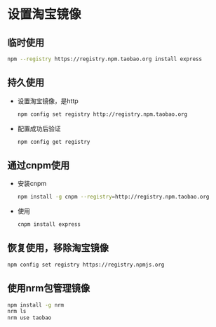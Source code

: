 # 设置淘宝镜像

## 临时使用

```bash
npm --registry https://registry.npm.taobao.org install express
```



## 持久使用

- 设置淘宝镜像，是http

  ```bash
  npm config set registry http://registry.npm.taobao.org
  ```

- 配置成功后验证

  ```bash
  npm config get registry
  ```



## 通过cnpm使用

- 安装cnpm

  ```bash
  npm install -g cnpm --registry=http://registry.npm.taobao.org
  ```

- 使用

  ```bash
  cnpm install express
  ```

  

## 恢复使用，移除淘宝镜像

```bash
npm config set registry https://registry.npmjs.org
```



## 使用nrm包管理镜像

```bash
npm install -g nrm
nrm ls
nrm use taobao
```

